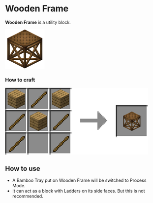 # Wooden Frame
**Wooden Frame** is a utility block.

![Wooden Frame](../.gitbook/assets/wooden_frame.png)

### How to craft

![Any type of Planks * 3 + Stick * 5 → Wooden Frame * 1](../.gitbook/assets/wooden_frame_recipe.png)

## How to use
* A Bamboo Tray put on Wooden Frame will be switched to Process Mode.
* It can act as a block with Ladders on its side faces. But this is not recommended.
